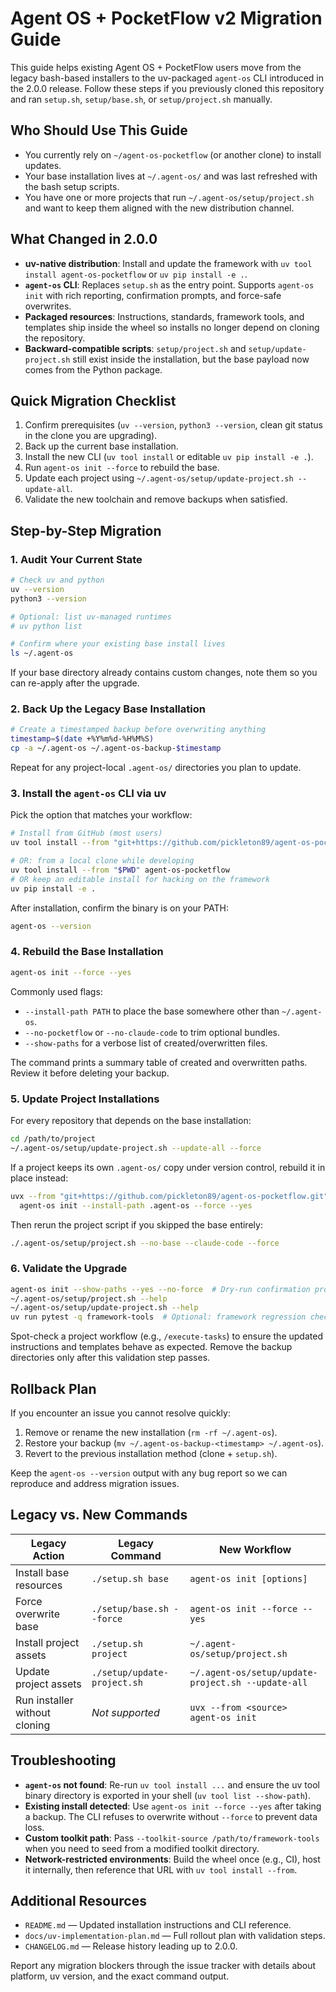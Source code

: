 # Agent OS + PocketFlow v2 Migration Guide

This guide helps existing Agent OS + PocketFlow users move from the legacy
bash-based installers to the uv-packaged `agent-os` CLI introduced in the
2.0.0 release. Follow these steps if you previously cloned this repository
and ran `setup.sh`, `setup/base.sh`, or `setup/project.sh` manually.

## Who Should Use This Guide
- You currently rely on `~/agent-os-pocketflow` (or another clone) to install
  updates.
- Your base installation lives at `~/.agent-os/` and was last refreshed with
  the bash setup scripts.
- You have one or more projects that run `~/.agent-os/setup/project.sh` and
  want to keep them aligned with the new distribution channel.

## What Changed in 2.0.0
- **uv-native distribution**: Install and update the framework with
  `uv tool install agent-os-pocketflow` or `uv pip install -e .`.
- **`agent-os` CLI**: Replaces `setup.sh` as the entry point. Supports
  `agent-os init` with rich reporting, confirmation prompts, and force-safe
  overwrites.
- **Packaged resources**: Instructions, standards, framework tools, and
  templates ship inside the wheel so installs no longer depend on cloning the
  repository.
- **Backward-compatible scripts**: `setup/project.sh` and
  `setup/update-project.sh` still exist inside the installation, but the base
  payload now comes from the Python package.

## Quick Migration Checklist
1. Confirm prerequisites (`uv --version`, `python3 --version`, clean git status in the
   clone you are upgrading).
2. Back up the current base installation.
3. Install the new CLI (`uv tool install` or editable `uv pip install -e .`).
4. Run `agent-os init --force` to rebuild the base.
5. Update each project using `~/.agent-os/setup/update-project.sh --update-all`.
6. Validate the new toolchain and remove backups when satisfied.

## Step-by-Step Migration

### 1. Audit Your Current State
```bash
# Check uv and python
uv --version
python3 --version

# Optional: list uv-managed runtimes
# uv python list

# Confirm where your existing base install lives
ls ~/.agent-os
```
If your base directory already contains custom changes, note them so you can
re-apply after the upgrade.

### 2. Back Up the Legacy Base Installation
```bash
# Create a timestamped backup before overwriting anything
timestamp=$(date +%Y%m%d-%H%M%S)
cp -a ~/.agent-os ~/.agent-os-backup-$timestamp
```
Repeat for any project-local `.agent-os/` directories you plan to update.

### 3. Install the `agent-os` CLI via uv
Pick the option that matches your workflow:

```bash
# Install from GitHub (most users)
uv tool install --from "git+https://github.com/pickleton89/agent-os-pocketflow.git" agent-os-pocketflow

# OR: from a local clone while developing
uv tool install --from "$PWD" agent-os-pocketflow
# OR keep an editable install for hacking on the framework
uv pip install -e .
```
After installation, confirm the binary is on your PATH:
```bash
agent-os --version
```

### 4. Rebuild the Base Installation
```bash
agent-os init --force --yes
```
Commonly used flags:
- `--install-path PATH` to place the base somewhere other than `~/.agent-os`.
- `--no-pocketflow` or `--no-claude-code` to trim optional bundles.
- `--show-paths` for a verbose list of created/overwritten files.

The command prints a summary table of created and overwritten paths. Review it
before deleting your backup.

### 5. Update Project Installations
For every repository that depends on the base installation:
```bash
cd /path/to/project
~/.agent-os/setup/update-project.sh --update-all --force
```
If a project keeps its own `.agent-os/` copy under version control, rebuild it
in place instead:
```bash
uvx --from "git+https://github.com/pickleton89/agent-os-pocketflow.git" \
  agent-os init --install-path .agent-os --force --yes
```
Then rerun the project script if you skipped the base entirely:
```bash
./.agent-os/setup/project.sh --no-base --claude-code --force
```

### 6. Validate the Upgrade
```bash
agent-os init --show-paths --yes --no-force  # Dry-run confirmation prompt
~/.agent-os/setup/project.sh --help
~/.agent-os/setup/update-project.sh --help
uv run pytest -q framework-tools  # Optional: framework regression check
```
Spot-check a project workflow (e.g., `/execute-tasks`) to ensure the updated
instructions and templates behave as expected. Remove the backup directories
only after this validation step passes.

## Rollback Plan
If you encounter an issue you cannot resolve quickly:
1. Remove or rename the new installation (`rm -rf ~/.agent-os`).
2. Restore your backup (`mv ~/.agent-os-backup-<timestamp> ~/.agent-os`).
3. Revert to the previous installation method (clone + `setup.sh`).

Keep the `agent-os --version` output with any bug report so we can reproduce
and address migration issues.

## Legacy vs. New Commands
| Legacy Action | Legacy Command | New Workflow |
|---------------|----------------|--------------|
| Install base resources | `./setup.sh base` | `agent-os init [options]` |
| Force overwrite base | `./setup/base.sh --force` | `agent-os init --force --yes` |
| Install project assets | `./setup.sh project` | `~/.agent-os/setup/project.sh` |
| Update project assets | `./setup/update-project.sh` | `~/.agent-os/setup/update-project.sh --update-all` |
| Run installer without cloning | _Not supported_ | `uvx --from <source> agent-os init` |

## Troubleshooting
- **`agent-os` not found**: Re-run `uv tool install ...` and ensure the uv tool
  binary directory is exported in your shell (`uv tool list --show-path`).
- **Existing install detected**: Use `agent-os init --force --yes` after taking
  a backup. The CLI refuses to overwrite without `--force` to prevent data loss.
- **Custom toolkit path**: Pass `--toolkit-source /path/to/framework-tools` when
  you need to seed from a modified toolkit directory.
- **Network-restricted environments**: Build the wheel once (e.g., CI), host it
  internally, then reference that URL with `uv tool install --from`.

## Additional Resources
- `README.md` — Updated installation instructions and CLI reference.
- `docs/uv-implementation-plan.md` — Full rollout plan with validation steps.
- `CHANGELOG.md` — Release history leading up to 2.0.0.

Report any migration blockers through the issue tracker with details about
platform, uv version, and the exact command output.
